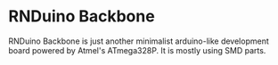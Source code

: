 RNDuino Backbone
================

RNDuino Backbone is just another minimalist arduino-like development board powered by Atmel's ATmega328P. It is mostly using SMD parts.
